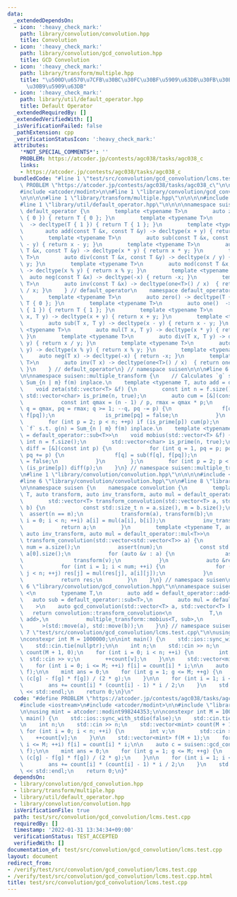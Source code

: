 ```yaml
---
data:
  _extendedDependsOn:
  - icon: ':heavy_check_mark:'
    path: library/convolution/convolution.hpp
    title: Convolution
  - icon: ':heavy_check_mark:'
    path: library/convolution/gcd_convolution.hpp
    title: GCD Convolution
  - icon: ':heavy_check_mark:'
    path: library/transform/multiple.hpp
    title: "\u500D\u6570\u7CFB\u30BC\u30FC\u30BF\u5909\u63DB\u30FB\u30E1\u30D3\u30A6\
      \u30B9\u5909\u63DB"
  - icon: ':heavy_check_mark:'
    path: library/util/default_operator.hpp
    title: Default Operator
  _extendedRequiredBy: []
  _extendedVerifiedWith: []
  _isVerificationFailed: false
  _pathExtension: cpp
  _verificationStatusIcon: ':heavy_check_mark:'
  attributes:
    '*NOT_SPECIAL_COMMENTS*': ''
    PROBLEM: https://atcoder.jp/contests/agc038/tasks/agc038_c
    links:
    - https://atcoder.jp/contests/agc038/tasks/agc038_c
  bundledCode: "#line 1 \"test/src/convolution/gcd_convolution/lcms.test.cpp\"\n#define\
    \ PROBLEM \"https://atcoder.jp/contests/agc038/tasks/agc038_c\"\n\n#include <iostream>\n\
    #include <atcoder/modint>\n\n#line 1 \"library/convolution/gcd_convolution.hpp\"\
    \n\n\n\n#line 1 \"library/transform/multiple.hpp\"\n\n\n\n#include <vector>\n\
    #line 1 \"library/util/default_operator.hpp\"\n\n\n\nnamespace suisen {\n    namespace\
    \ default_operator {\n        template <typename T>\n        auto zero() -> decltype(T\
    \ { 0 }) { return T { 0 }; }\n        template <typename T>\n        auto one()\
    \  -> decltype(T { 1 }) { return T { 1 }; }\n        template <typename T>\n \
    \       auto add(const T &x, const T &y) -> decltype(x + y) { return x + y; }\n\
    \        template <typename T>\n        auto sub(const T &x, const T &y) -> decltype(x\
    \ - y) { return x - y; }\n        template <typename T>\n        auto mul(const\
    \ T &x, const T &y) -> decltype(x * y) { return x * y; }\n        template <typename\
    \ T>\n        auto div(const T &x, const T &y) -> decltype(x / y) { return x /\
    \ y; }\n        template <typename T>\n        auto mod(const T &x, const T &y)\
    \ -> decltype(x % y) { return x % y; }\n        template <typename T>\n      \
    \  auto neg(const T &x) -> decltype(-x) { return -x; }\n        template <typename\
    \ T>\n        auto inv(const T &x) -> decltype(one<T>() / x)  { return one<T>()\
    \ / x; }\n    } // default_operator\n    namespace default_operator_noref {\n\
    \        template <typename T>\n        auto zero() -> decltype(T { 0 }) { return\
    \ T { 0 }; }\n        template <typename T>\n        auto one()  -> decltype(T\
    \ { 1 }) { return T { 1 }; }\n        template <typename T>\n        auto add(T\
    \ x, T y) -> decltype(x + y) { return x + y; }\n        template <typename T>\n\
    \        auto sub(T x, T y) -> decltype(x - y) { return x - y; }\n        template\
    \ <typename T>\n        auto mul(T x, T y) -> decltype(x * y) { return x * y;\
    \ }\n        template <typename T>\n        auto div(T x, T y) -> decltype(x /\
    \ y) { return x / y; }\n        template <typename T>\n        auto mod(T x, T\
    \ y) -> decltype(x % y) { return x % y; }\n        template <typename T>\n   \
    \     auto neg(T x) -> decltype(-x) { return -x; }\n        template <typename\
    \ T>\n        auto inv(T x) -> decltype(one<T>() / x)  { return one<T>() / x;\
    \ }\n    } // default_operator\n} // namespace suisen\n\n\n#line 6 \"library/transform/multiple.hpp\"\
    \n\nnamespace suisen::multiple_transform {\n    // Calculates `g` s.t. g(n) =\
    \ Sum_{n | m} f(m) inplace.\n    template <typename T, auto add = default_operator::add<T>>\n\
    \    void zeta(std::vector<T> &f) {\n        const int n = f.size();\n       \
    \ std::vector<char> is_prime(n, true);\n        auto cum = [&](const int p) {\n\
    \            const int qmax = (n - 1) / p, rmax = qmax * p;\n            for (int\
    \ q = qmax, pq = rmax; q >= 1; --q, pq -= p) {\n                f[q] = add(f[q],\
    \ f[pq]);\n                is_prime[pq] = false;\n            }\n        };\n\
    \        for (int p = 2; p < n; ++p) if (is_prime[p]) cum(p);\n    }\n    // Calculates\
    \ `f` s.t. g(n) = Sum_{n | m} f(m) inplace.\n    template <typename T, auto sub\
    \ = default_operator::sub<T>>\n    void mobius(std::vector<T> &f) {\n        const\
    \ int n = f.size();\n        std::vector<char> is_prime(n, true);\n        auto\
    \ diff = [&](const int p) {\n            for (int q = 1, pq = p; pq < n; ++q,\
    \ pq += p) {\n                f[q] = sub(f[q], f[pq]);\n                is_prime[pq]\
    \ = false;\n            }\n        };\n        for (int p = 2; p < n; ++p) if\
    \ (is_prime[p]) diff(p);\n    }\n} // namespace suisen::multiple_transform\n\n\
    \n#line 1 \"library/convolution/convolution.hpp\"\n\n\n\n#include <cassert>\n\
    #line 6 \"library/convolution/convolution.hpp\"\n\n#line 8 \"library/convolution/convolution.hpp\"\
    \n\nnamespace suisen {\n    namespace convolution {\n        template <typename\
    \ T, auto transform, auto inv_transform, auto mul = default_operator::mul<T>>\n\
    \        std::vector<T> transform_convolution(std::vector<T> a, std::vector<T>\
    \ b) {\n            const std::size_t n = a.size(), m = b.size();\n          \
    \  assert(n == m);\n            transform(a), transform(b);\n            for (std::size_t\
    \ i = 0; i < n; ++i) a[i] = mul(a[i], b[i]);\n            inv_transform(a);\n\
    \            return a;\n        }\n        template <typename T, auto transform,\
    \ auto inv_transform, auto mul = default_operator::mul<T>>\n        std::vector<T>\
    \ transform_convolution(std::vector<std::vector<T>> a) {\n            const std::size_t\
    \ num = a.size();\n            assert(num);\n            const std::size_t n =\
    \ a[0].size();\n            for (auto &v : a) {\n                assert(n == int(v.size()));\n\
    \                transform(v);\n            }\n            auto &res = a[0];\n\
    \            for (int i = 1; i < num; ++i) {\n                for (int j = 0;\
    \ j < n; ++j) res[j] = mul(res[j], a[i][j]);\n            }\n            inv_transform(res);\n\
    \            return res;\n        }\n    }\n} // namespace suisen\n\n\n\n#line\
    \ 6 \"library/convolution/gcd_convolution.hpp\"\n\nnamespace suisen {\n    template\
    \ <\n        typename T,\n        auto add = default_operator::add<T>,\n     \
    \   auto sub = default_operator::sub<T>,\n        auto mul = default_operator::mul<T>\n\
    \    >\n    auto gcd_convolution(std::vector<T> a, std::vector<T> b) {\n     \
    \   return convolution::transform_convolution<\n            T,\n            multiple_transform::zeta<T,\
    \ add>,\n            multiple_transform::mobius<T, sub>,\n            mul\n  \
    \      >(std::move(a), std::move(b));\n    }\n} // namespace suisen\n\n\n#line\
    \ 7 \"test/src/convolution/gcd_convolution/lcms.test.cpp\"\n\nusing mint = atcoder::modint998244353;\n\
    \nconstexpr int M = 1000000;\n\nint main() {\n    std::ios::sync_with_stdio(false);\n\
    \    std::cin.tie(nullptr);\n\n    int n;\n    std::cin >> n;\n    std::vector<mint>\
    \ count(M + 1, 0);\n    for (int i = 0; i < n; ++i) {\n        int v;\n      \
    \  std::cin >> v;\n        ++count[v];\n    }\n\n    std::vector<mint> f(M + 1);\n\
    \    for (int i = 0; i <= M; ++i) f[i] = count[i] * i;\n\n    auto c = suisen::gcd_convolution<mint>(f,\
    \ f);\n\n    mint ans = 0;\n    for (int g = 1; g <= M; ++g) {\n        ans +=\
    \ (c[g] - f[g] * f[g]) / (2 * g);\n    }\n\n    for (int i = 1; i <= M; ++i) {\n\
    \        ans += count[i] * (count[i] - 1) * i / 2;\n    }\n    std::cout << ans.val()\
    \ << std::endl;\n    return 0;\n}\n"
  code: "#define PROBLEM \"https://atcoder.jp/contests/agc038/tasks/agc038_c\"\n\n\
    #include <iostream>\n#include <atcoder/modint>\n\n#include \"library/convolution/gcd_convolution.hpp\"\
    \n\nusing mint = atcoder::modint998244353;\n\nconstexpr int M = 1000000;\n\nint\
    \ main() {\n    std::ios::sync_with_stdio(false);\n    std::cin.tie(nullptr);\n\
    \n    int n;\n    std::cin >> n;\n    std::vector<mint> count(M + 1, 0);\n   \
    \ for (int i = 0; i < n; ++i) {\n        int v;\n        std::cin >> v;\n    \
    \    ++count[v];\n    }\n\n    std::vector<mint> f(M + 1);\n    for (int i = 0;\
    \ i <= M; ++i) f[i] = count[i] * i;\n\n    auto c = suisen::gcd_convolution<mint>(f,\
    \ f);\n\n    mint ans = 0;\n    for (int g = 1; g <= M; ++g) {\n        ans +=\
    \ (c[g] - f[g] * f[g]) / (2 * g);\n    }\n\n    for (int i = 1; i <= M; ++i) {\n\
    \        ans += count[i] * (count[i] - 1) * i / 2;\n    }\n    std::cout << ans.val()\
    \ << std::endl;\n    return 0;\n}"
  dependsOn:
  - library/convolution/gcd_convolution.hpp
  - library/transform/multiple.hpp
  - library/util/default_operator.hpp
  - library/convolution/convolution.hpp
  isVerificationFile: true
  path: test/src/convolution/gcd_convolution/lcms.test.cpp
  requiredBy: []
  timestamp: '2022-01-31 13:34:34+09:00'
  verificationStatus: TEST_ACCEPTED
  verifiedWith: []
documentation_of: test/src/convolution/gcd_convolution/lcms.test.cpp
layout: document
redirect_from:
- /verify/test/src/convolution/gcd_convolution/lcms.test.cpp
- /verify/test/src/convolution/gcd_convolution/lcms.test.cpp.html
title: test/src/convolution/gcd_convolution/lcms.test.cpp
---
```

